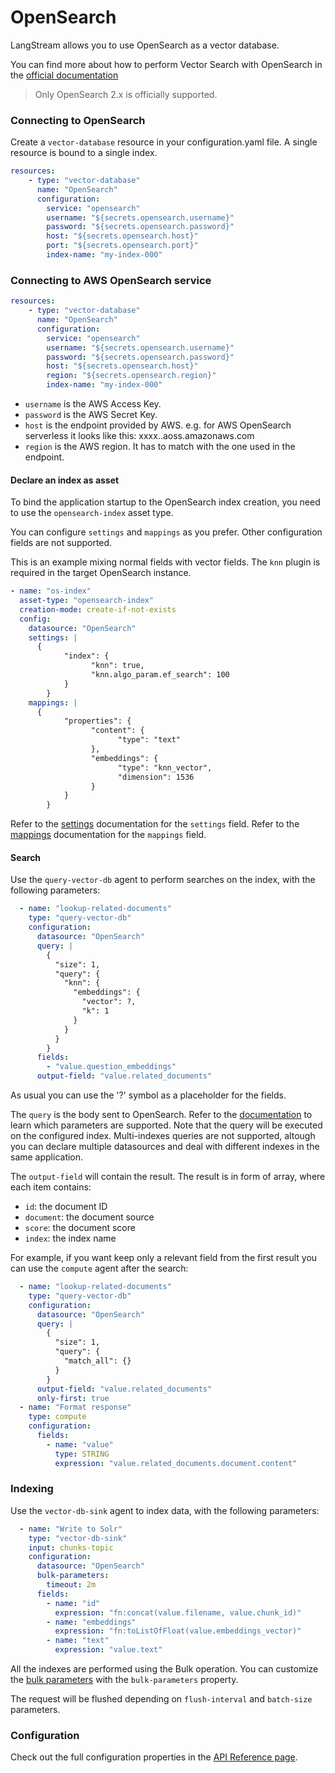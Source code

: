 # OpenSearch

LangStream allows you to use OpenSearch as a vector database. 

You can find more about how to perform Vector Search with OpenSearch in the [official documentation](https://opensearch.org/docs/latest/search-plugins/knn/index/)

> Only OpenSearch 2.x is officially supported.

### Connecting to OpenSearch 

Create a `vector-database` resource in your configuration.yaml file.
A single resource is bound to a single index.

```yaml
resources:
    - type: "vector-database"
      name: "OpenSearch"
      configuration:
        service: "opensearch"        
        username: "${secrets.opensearch.username}"
        password: "${secrets.opensearch.password}"
        host: "${secrets.opensearch.host}"
        port: "${secrets.opensearch.port}"
        index-name: "my-index-000"
```

### Connecting to AWS OpenSearch service 

```yaml
resources:
    - type: "vector-database"
      name: "OpenSearch"
      configuration:
        service: "opensearch"
        username: "${secrets.opensearch.username}"
        password: "${secrets.opensearch.password}"
        host: "${secrets.opensearch.host}"
        region: "${secrets.opensearch.region}"
        index-name: "my-index-000"
```

- `username` is the AWS Access Key.
- `password` is the AWS Secret Key.
- `host` is the endpoint provided by AWS. e.g. for AWS OpenSearch serverless it looks like this: xxxx.<region>.aoss.amazonaws.com
- `region` is the AWS region. It has to match with the one used in the endpoint.



#### Declare an index as asset

To bind the application startup to the OpenSearch index creation, you need to use the `opensearch-index` asset type.

You can configure `settings` and `mappings` as you prefer. Other configuration fields are not supported.

This is an example mixing normal fields with vector fields. The `knn` plugin is required in the target OpenSearch instance.
```yaml
- name: "os-index"
  asset-type: "opensearch-index"
  creation-mode: create-if-not-exists
  config:
    datasource: "OpenSearch"
    settings: |
      {
            "index": {
                  "knn": true,
                  "knn.algo_param.ef_search": 100
            }
        }
    mappings: |
      {
            "properties": {
                  "content": {
                        "type": "text"
                  },
                  "embeddings": {
                        "type": "knn_vector",
                        "dimension": 1536
                  }
            }
        }
```

Refer to the [settings](https://opensearch.org/docs/latest/im-plugin/index-settings/) documentation for the `settings` field.
Refer to the [mappings](https://opensearch.org/docs/latest/field-types/index/) documentation for the `mappings` field.


#### Search

Use the `query-vector-db` agent to perform searches on the index, with the following parameters:

```yaml
  - name: "lookup-related-documents"
    type: "query-vector-db"
    configuration:
      datasource: "OpenSearch"
      query: |
        {
          "size": 1,
          "query": {
            "knn": {
              "embeddings": {
                "vector": ?,
                "k": 1
              }
            }
          }
        }
      fields:
        - "value.question_embeddings"
      output-field: "value.related_documents"
```

As usual you can use the '?' symbol as a placeholder for the fields.

The `query` is the body sent to OpenSearch. Refer to the [documentation](https://opensearch.org/docs/latest/query-dsl/index/) to learn which parameters are supported.
Note that the query will be executed on the configured index. Multi-indexes queries are not supported, altough you can declare multiple datasources and deal with different indexes in the same application.

The `output-field` will contain the result. 
The result is in form of array, where each item contains:
- `id`: the document ID
- `document`: the document source 
- `score`: the document score
- `index`: the index name

For example, if you want keep only a relevant field from the first result you can use the `compute` agent after the search:

```yaml
  - name: "lookup-related-documents"
    type: "query-vector-db"
    configuration:
      datasource: "OpenSearch"
      query: |
        {
          "size": 1,
          "query": {
            "match_all": {}
          }
        }
      output-field: "value.related_documents"
      only-first: true
  - name: "Format response"
    type: compute
    configuration:
      fields:
        - name: "value"
          type: STRING
          expression: "value.related_documents.document.content"
```


### Indexing

Use the `vector-db-sink` agent to index data, with the following parameters:

```yaml
  - name: "Write to Solr"
    type: "vector-db-sink"
    input: chunks-topic
    configuration:
      datasource: "OpenSearch"
      bulk-parameters:
        timeout: 2m
      fields:
        - name: "id"
          expression: "fn:concat(value.filename, value.chunk_id)"
        - name: "embeddings"
          expression: "fn:toListOfFloat(value.embeddings_vector)"
        - name: "text"
          expression: "value.text"
```


All the indexes are performed using the Bulk operation.
You can customize the [bulk parameters](https://opensearch.org/docs/latest/api-reference/document-apis/bulk/#url-parameters) with the `bulk-parameters` property.

The request will be flushed depending on `flush-interval` and `batch-size` parameters.

### Configuration
Check out the full configuration properties in the [API Reference page](../../building-applications/api-reference/resources.md#datasource_opensearch).